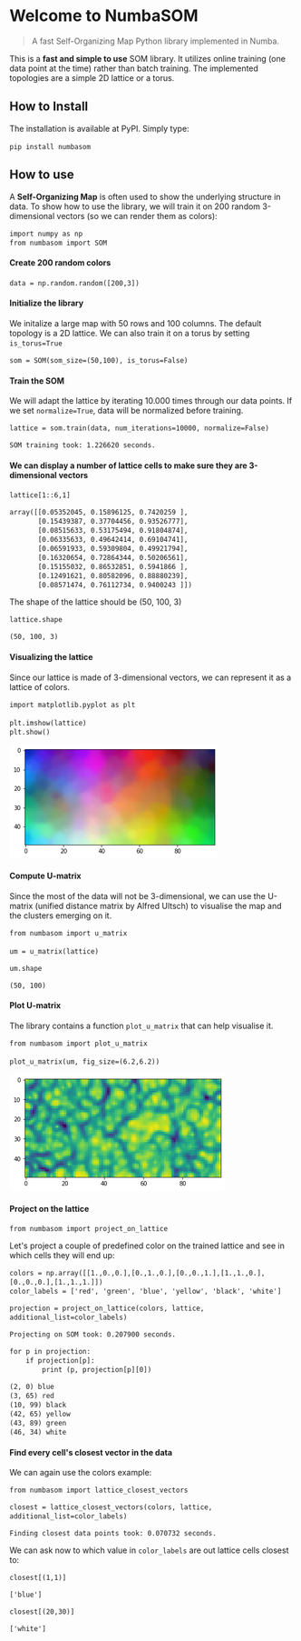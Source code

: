 # Welcome to NumbaSOM
> A fast Self-Organizing Map Python library implemented in Numba.


This is a **fast and simple to use** SOM library. It utilizes online training (one data point at the time) rather than batch training. The implemented topologies are a simple 2D lattice or a torus.

## How to Install

The installation is available at PyPI. Simply type:

`pip install numbasom`

## How to use

A **Self-Organizing Map** is often used to show the underlying structure in data. To show how to use the library, we will train it on 200 random 3-dimensional vectors (so we can render them as colors):

```
import numpy as np
from numbasom import SOM
```

#### Create 200 random colors

```
data = np.random.random([200,3])
```

#### Initialize the library

We initalize a large map with 50 rows and 100 columns. The default topology is a 2D lattice. We can also train it on a torus by setting `is_torus=True`

```
som = SOM(som_size=(50,100), is_torus=False)
```

#### Train the SOM

We will adapt the lattice by iterating 10.000 times through our data points. If we set `normalize=True`, data will be normalized before training. 

```
lattice = som.train(data, num_iterations=10000, normalize=False)
```

    SOM training took: 1.226620 seconds.


#### We can display a number of lattice cells to make sure they are 3-dimensional vectors

```
lattice[1::6,1]
```




    array([[0.05352045, 0.15896125, 0.7420259 ],
           [0.15439387, 0.37704456, 0.93526777],
           [0.08515633, 0.53175494, 0.91804874],
           [0.06335633, 0.49642414, 0.69104741],
           [0.06591933, 0.59309804, 0.49921794],
           [0.16320654, 0.72864344, 0.50206561],
           [0.15155032, 0.86532851, 0.5941866 ],
           [0.12491621, 0.80582096, 0.88880239],
           [0.08571474, 0.76112734, 0.9400243 ]])



The shape of the lattice should be (50, 100, 3)

```
lattice.shape
```




    (50, 100, 3)



#### Visualizing the lattice

Since our lattice is made of 3-dimensional vectors, we can represent it as a lattice of colors.

```
import matplotlib.pyplot as plt

plt.imshow(lattice)
plt.show()
```


![png](docs/images/output_21_0.png)


#### Compute U-matrix

Since the most of the data will not be 3-dimensional, we can use the U-matrix (unified distance matrix by Alfred Ultsch) to visualise the map and the clusters emerging on it. 

```
from numbasom import u_matrix

um = u_matrix(lattice)
```

```
um.shape
```




    (50, 100)



#### Plot U-matrix

The library contains a function `plot_u_matrix` that can help visualise it.

```
from numbasom import plot_u_matrix

plot_u_matrix(um, fig_size=(6.2,6.2))
```


![png](docs/images/output_28_0.png)


#### Project on the lattice

```
from numbasom import project_on_lattice
```

Let's project a couple of predefined color on the trained lattice and see in which cells they will end up:

```
colors = np.array([[1.,0.,0.],[0.,1.,0.],[0.,0.,1.],[1.,1.,0.],[0.,0.,0.],[1.,1.,1.]])
color_labels = ['red', 'green', 'blue', 'yellow', 'black', 'white']
```

```
projection = project_on_lattice(colors, lattice, additional_list=color_labels)
```

    Projecting on SOM took: 0.207900 seconds.


```
for p in projection:
    if projection[p]:
        print (p, projection[p][0])
```

    (2, 0) blue
    (3, 65) red
    (10, 99) black
    (42, 65) yellow
    (43, 89) green
    (46, 34) white


#### Find every cell's closest vector in the data

We can again use the colors example:

```
from numbasom import lattice_closest_vectors
```

```
closest = lattice_closest_vectors(colors, lattice, additional_list=color_labels)
```

    Finding closest data points took: 0.070732 seconds.


We can ask now to which value in `color_labels` are out lattice cells closest to:

```
closest[(1,1)]
```




    ['blue']



```
closest[(20,30)]
```




    ['white']


